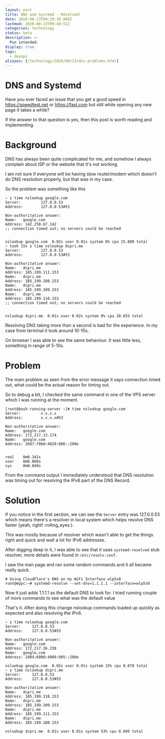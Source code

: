 ```yaml
---
layout: post
title: DNS and Systemd - Resolved!
date: 2020-08-13T09:29:10.000Z
lastmod: 2020-08-13T09:49:51Z
categories: technology
status: beta
description: >-
  Pun intended.
display: true
tags:
  - devops
aliases: [/technology/2020/08/13/dns-problems.html]
---
```


# DNS and Systemd

Have you ever faced an issue that you get a good speed in https://speedtest.net or https://fast.com but still while opening any new page it takes a while?

If the answer to that question is yes, then this post is worth reading and implementing.

# Background

DNS has always been quite complicated for me, and somehow I always complain about ISP or the website that it's not working.

I am not sure if everyone will be having slow router/modem which doesn't do DNS resolution properly, but that was in my case.

So the problem was something like this

```
~ ❯ time nslookup google.com
Server:         127.0.0.53
Address:        127.0.0.53#53

Non-authoritative answer:
Name:   google.com
Address: 142.250.67.142
;; connection timed out; no servers could be reached


nslookup google.com  0.02s user 0.01s system 0% cpu 15.809 total
~ took 15s ❯ time nslookup dcpri.me
Server:         127.0.0.53
Address:        127.0.0.53#53

Non-authoritative answer:
Name:   dcpri.me
Address: 185.199.111.153
Name:   dcpri.me
Address: 185.199.108.153
Name:   dcpri.me
Address: 185.199.109.153
Name:   dcpri.me
Address: 185.199.110.153
;; connection timed out; no servers could be reached


nslookup dcpri.me  0.01s user 0.02s system 0% cpu 20.033 total
```

Resolving DNS taking more than a second is bad for the experience. In my case
from terminal it took around 10-15s.

On browser I was able to see the same behaviour. It was little less, something
in range of 5-10s.

# Problem

The main problem as seen from the error message it says connection timed out,
what could be the actual reason for timing out.

So to debug a bit, I checked the same command in one of the VPS server which I
was running at the moment.

```
[root@bash-running-server ~]# time nslookup google.com
Server:         x.x.x.x
Address:        x.x.x.x#53

Non-authoritative answer:
Name:   google.com
Address: 172.217.13.174
Name:   google.com
Address: 2607:f8b0:4020:806::200e


real    0m0.342s
user    0m0.060s
sys     0m0.040s
```

From the command output I immediately understood that DNS resolution was timing
out for resolving the IPv6 part of the DNS Record.

# Solution

If you notice in the first section, we can see the `Server` entry was
127.0.0.53 which means there's a resolver in local system which helps resolve
DNS faster (yeah, right! :rolling_eyes:).

This was mostly because of resolver which wasn't able to get the things right
and quick and wait a lot for IPv6 addresses.

After digging deep in it, I was able to see that it uses `systemd-resolved`
stub resolver, more details were found in `/etc/resolv.conf`.

I saw the man page and ran some random commands and it all became really quick.

```
# Using CloudFlare's DNS on my WiFi Interface wlp5s0
root@mypc:~# systemd-resolve --set-dns=1.1.1.1 --interface=wlp5s0
```

Now it just adds 1.1.1.1 as the default DNS to look for. I tried running couple
of more commands to see what was the default value 

That's it. After doing this change nslookup commands loaded up quickly as
expected and also resolving the IPv6.

```
~ ❯ time nslookup google.com
Server:		127.0.0.53
Address:	127.0.0.53#53

Non-authoritative answer:
Name:	google.com
Address: 172.217.26.238
Name:	google.com
Address: 2404:6800:4009:805::200e

nslookup google.com  0.02s user 0.01s system 33% cpu 0.078 total
~ ❯ time nslookup dcpri.me
Server:		127.0.0.53
Address:	127.0.0.53#53

Non-authoritative answer:
Name:	dcpri.me
Address: 185.199.110.153
Name:	dcpri.me
Address: 185.199.109.153
Name:	dcpri.me
Address: 185.199.111.153
Name:	dcpri.me
Address: 185.199.108.153

nslookup dcpri.me  0.01s user 0.01s system 53% cpu 0.045 total
```
